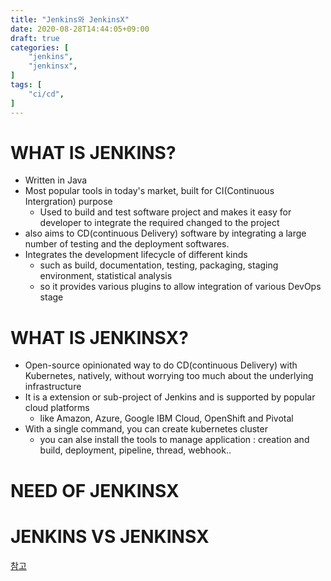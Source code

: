 ```yaml
---
title: "Jenkins와 JenkinsX"
date: 2020-08-28T14:44:05+09:00
draft: true
categories: [
    "jenkins",
    "jenkinsx",
]
tags: [
    "ci/cd",
]
---
```


# WHAT IS JENKINS?
* Written in Java
* Most popular tools in today's market, built for CI(Continuous Intergration) purpose
  * Used to build and test software project and makes it easy for developer to integrate the required changed to the project
* also aims to CD(continuous Delivery) software by integrating a large number of testing and the deployment softwares. 
* Integrates the development lifecycle of different kinds 
  * such as build, documentation, testing, packaging, staging environment, statistical analysis
  * so it provides various plugins to allow integration of various DevOps stage

# WHAT IS JENKINSX?
* Open-source opinionated way to do CD(continuous Delivery) with Kubernetes, natively, without worrying too much about the underlying infrastructure
* It is a extension or sub-project of Jenkins and is supported by popular cloud platforms
  * like Amazon, Azure, Google IBM Cloud, OpenShift and Pivotal
* With a single command, you can create kubernetes cluster
  * you can alse install the tools to manage application 
    : creation and build, deployment, pipeline, thread, webhook..

# NEED OF JENKINSX

# JENKINS VS JENKINSX


[참고](https://www.youtube.com/watch?v=nCsj8vD20SU)